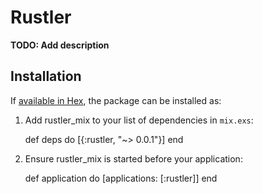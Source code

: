 # Rustler

**TODO: Add description**

## Installation

If [available in Hex](https://hex.pm/docs/publish), the package can be installed as:

  1. Add rustler_mix to your list of dependencies in `mix.exs`:

        def deps do
          [{:rustler, "~> 0.0.1"}]
        end

  2. Ensure rustler_mix is started before your application:

        def application do
          [applications: [:rustler]]
        end

